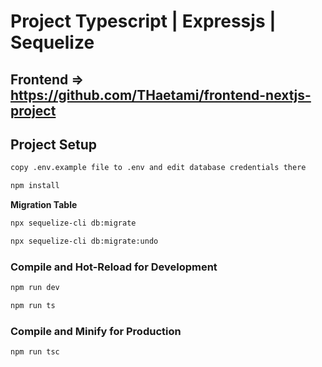 # Project Typescript | Expressjs | Sequelize

## Frontend => https://github.com/THaetami/frontend-nextjs-project


## Project Setup

```sh
copy .env.example file to .env and edit database credentials there
```

```sh
npm install
```

__Migration Table__


```sh
npx sequelize-cli db:migrate
```

```sh
npx sequelize-cli db:migrate:undo
```

### Compile and Hot-Reload for Development

```sh
npm run dev
```

```sh
npm run ts
```

### Compile and Minify for Production

```sh
npm run tsc
```

